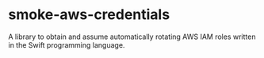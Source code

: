 # smoke-aws-credentials
A library to obtain and assume automatically rotating AWS IAM roles written in the Swift programming language.
